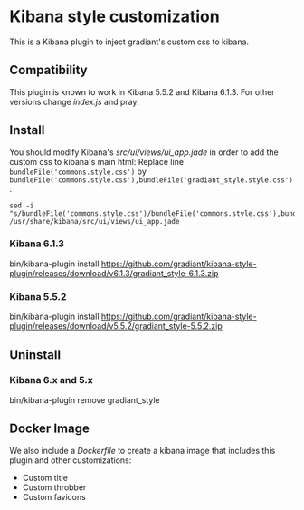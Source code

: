 # Kibana style customization

This is a Kibana plugin to inject gradiant's custom css to kibana.


## Compatibility
This plugin is known to work in Kibana 5.5.2 and Kibana 6.1.3. For other versions change *index.js* and pray.

## Install
You should modify Kibana's *src/ui/views/ui_app.jade* in order to add the custom css to kibana's main html:
Replace line `bundleFile('commons.style.css')` by `bundleFile('commons.style.css'),bundleFile('gradiant_style.style.css')`.
```
sed -i "s/bundleFile('commons.style.css')/bundleFile('commons.style.css'),bundleFile('gradiant_style.style.css')/g" /usr/share/kibana/src/ui/views/ui_app.jade
```

### Kibana 6.1.3

bin/kibana-plugin install https://github.com/gradiant/kibana-style-plugin/releases/download/v6.1.3/gradiant_style-6.1.3.zip

### Kibana 5.5.2

bin/kibana-plugin install https://github.com/gradiant/kibana-style-plugin/releases/download/v5.5.2/gradiant_style-5.5.2.zip

## Uninstall

### Kibana 6.x and 5.x
bin/kibana-plugin remove gradiant_style

## Docker Image
We also include a *Dockerfile* to create a kibana image that includes this plugin and other customizations:
* Custom title
* Custom throbber
* Custom favicons
